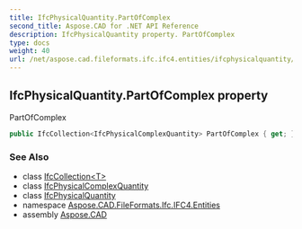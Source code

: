 ```yaml
---
title: IfcPhysicalQuantity.PartOfComplex
second_title: Aspose.CAD for .NET API Reference
description: IfcPhysicalQuantity property. PartOfComplex
type: docs
weight: 40
url: /net/aspose.cad.fileformats.ifc.ifc4.entities/ifcphysicalquantity/partofcomplex/
---
```

## IfcPhysicalQuantity.PartOfComplex property

PartOfComplex

```csharp
public IfcCollection<IfcPhysicalComplexQuantity> PartOfComplex { get; }
```

### See Also

* class [IfcCollection&lt;T&gt;](../../../aspose.cad.fileformats.ifc/ifccollection-1/)
* class [IfcPhysicalComplexQuantity](../../ifcphysicalcomplexquantity/)
* class [IfcPhysicalQuantity](../)
* namespace [Aspose.CAD.FileFormats.Ifc.IFC4.Entities](../../ifcphysicalquantity/)
* assembly [Aspose.CAD](../../../)


